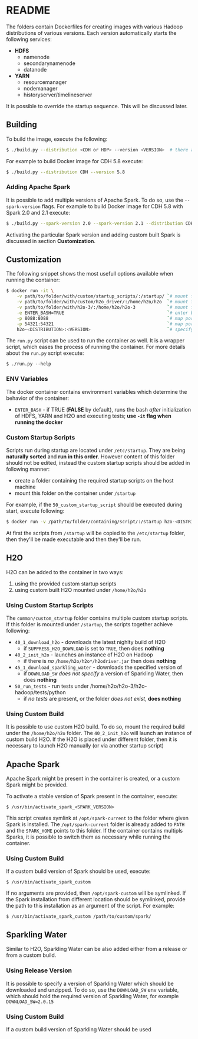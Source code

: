 # README #
The folders contain Dockerfiles for creating images with various Hadoop distributions of various versions. Each version automatically starts the following services:

* **HDFS**
  * namenode
  * secondarynamenode
  * datanode
* **YARN**
  * resourcemanager
  * nodemanager
  * historyserver/timelineserver

It is possible to override the startup sequence. This will be discussed later.

## Building ##
To build the image, execute the following:

```bash
$ ./build.py --distribution <CDH or HDP> --version <VERSION>  # there are also short versions -d and -v available
```

For example to build Docker image for CDH 5.8 execute:

```bash
$ ./build.py --distribution CDH --version 5.8
```

### Adding Apache Spark ###
It is possible to add multiple versions of Apache Spark. To do so, use the `--spark-version` flags. For example to build Docker image for CDH 5.8 with Spark 2.0 and 2.1 execute:

```bash
$ ./build.py --spark-version 2.0 --spark-version 2.1 --distribution CDH --version 5.8
```

Activating the particular Spark version and adding custom built Spark is discussed in section **Customization**.

## Customization ##
The following snippet shows the most usefull options available when running the container:

```bash
$ docker run -it \
    -v path/to/folder/with/custom/startup_scripts/:/startup/ `# mount folder with custom startup scripts` \
    -v path/to/folder/with/custom/h2o_driver/:/home/h2o/h2o  `# mount folder with custom H2O Driver` \
    -v path/to/folder/with/h2o-3/:/home/h2o/h2o-3            `# mount folder with H2O-3 sources` \
    -e ENTER_BASH=TRUE                                       `# enter bash after running tests` \
    -p 8088:8088                                             `# map port of Hadoop UI` \
    -p 54321:54321                                           `# map port of H2O` \
    h2o-<DISTRIBUTION>:<VERSION>                             `# specify which container to run`
```

The `run.py` script can be used to run the container as well. It is a wrapper script, which eases the process of running the container. For more details about the `run.py` script execute:

```
$ ./run.py --help
```

### ENV Variables ###
The docker container contains environment variables which determine the behavior of the container:

* `ENTER_BASH` - if TRUE (**FALSE** by default), runs the bash *after* initialization of HDFS, YARN and H2O and executing tests; **use `-it` flag when running the docker**

### Custom Startup Scripts ###
Scripts run during startup are located under `/etc/startup`. They are being **naturally sorted** and **run in this order**. However content of this folder should not be edited, instead the custom startup scripts should be added in following manner:

* create a folder containing the required startup scripts on the host machine
* mount this folder on the container under `/startup`


For example, if the `50_custom_startup_script` should be executed during start, execute following:

```bash
$ docker run -v /path/to/folder/containing/script/:/startup h2o-<DISTRIBUTION>:<VERSION>
```
At first the scripts from `/startup` will be copied to the `/etc/startup` folder, then they'll be made executable and then they'll be run.

## H2O ##
H2O can be added to the container in two ways: 

1. using the provided custom startup scripts
2. using custom built H2O mounted under `/home/h2o/h2o`

### Using Custom Startup Scripts ###
The `common/custom_startup` folder contains multiple custom startup scripts. If this folder is mounted under `/startup`, the scripts together achieve following:

* `40_1_download_h2o` - downloads the latest nighlty build of H2O
  * if `SUPPRESS_H2O_DOWNLOAD` is set to `TRUE`, then does **nothing**
* `40_2_init_h2o` - launches an instance of H2O on Hadoop
  * if there is *no* `/home/h2o/h2o*/h2odriver.jar` then does **nothing**
* `45_1_download_sparkling_water` - downloads the specified version of 
  * if `DOWNLOAD_SW` *does not specify* a version of Sparkling Water, then does **nothing**
* `50_run_tests` - run tests under /home/h2o/h2o-3/h2o-hadoop/tests/python
	* if *no tests* are present, or the folder *does not exist*, **does nothing**

### Using Custom Build ###
It is possible to use custom H2O build. To do so, mount the required build under the `/home/h2o/h2o` folder. The `40_2_init_h2o` will launch an instance of custom build H2O. If the H2O is placed under different folder, then it is necessary to launch H2O manually (or via another startup script)


## Apache Spark ##
Apache Spark might be present in the container is created, or a custom Spark might be provided. 

To activate a stable version of Spark present in the container, execute:

```
$ /usr/bin/activate_spark_<SPARK_VERSION>
```

This script creates symlink at `/opt/spark-current` to the folder where given Spark is installed. The `/opt/spark-current` folder is already added to `PATH` and the `SPARK_HOME` points to this folder. If the container contains multipls Sparks, it is possible to switch them as necessary while running the container.

### Using Custom Build ###
If a custom build version of Spark should be used, execute: 

```
$ /usr/bin/activate_spark_custom
```

If no arguments are provided, then `/opt/spark-custom` will be symlinked. If the Spark installation from different location should be symlinked, provide the path to this installation as an argument of the script. For example:


```
$ /usr/bin/activate_spark_custom /path/to/custom/spark/
```

## Sparkling Water ##
Similar to H2O, Sparkling Water can be also added either from a release or from a custom build.

### Using Release Version ###
It is possible to specify a version of Sparkling Water which should be downloaded and unzipped. To do so, use the `DOWNLOAD_SW` env variable, which should hold the required version of Sparkling Water, for example `DOWNLOAD_SW=2.0.15`

### Using Custom Build ###
If a custom build version of Sparkling Water should be used


